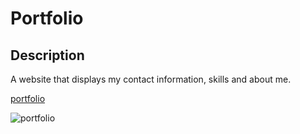 # Portfolio

## Description

A website that displays my contact information, skills and about me.

[portfolio](https://esmy101.github.io/Module-2/)

![portfolio](./assets/pofile.png)
